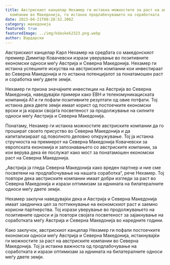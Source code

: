 ```yaml
---
title: Австрискиот канцелар Нехамер ги истакна можностите за раст на австриските
  компании во Македонија, го истакна продлабочувањето на соработката
date: 2023-04-21T00:28:52.206Z
category: македонија
featured: true
featuredImage: ../img/kdaskek2323.png.webp
author: Вардарски
---
```


Австрискиот канцелар Карл Нехамер на средбата со македонскиот премиер Димитар Ковачевски изрази уверување во позитивните економски односи меѓу Австрија и Северна Македонија. Нехамер ги истакна успешните искуства на австриските компании кои инвестираат во Северна Македонија и го истакна потенцијалот за понатамошен раст и соработка меѓу двете земји.

Нехамер ги призна значајните инвестиции на Австрија во Северна Македонија, наведувајќи примери како ЕВН и телекомуникациската компанија А1 и ги пофали позитивните резултати од овие потфати. Тој истакна дека двете земји имаат корист од постоечките економски врски и ја изрази својата посветеност за продолжување на силните односи меѓу Австрија и Северна Македонија.

Понатаму, Нехамер ги истакна можностите австриските компании да го прошират своето присуство во Северна Македонија и да капитализираат од поволното деловно опкружување. Тој ја истакна стручноста на премиерот на Северна Македонија Ковачевски за европската економија и запознавањето со австриските компании, за кои верува дека ќе послужат како мост за понатамошен економски раст на Северна Македонија.

„Австрија ја гледа Северна Македонија како вреден партнер и ние сме посветени на продлабочување на нашата соработка“, рече Нехамер. Тој повтори дека австриските компании имаат добри изгледи за раст во Северна Македонија и изрази оптимизам за иднината на билатералните односи меѓу двете земји.

Нехамер заклучи наведувајќи дека и Австрија и Северна Македонија имаат заедничка цел за поттикнување на економскиот раст и заемно корисни партнерства. Тој изрази уверување во продолжувањето на позитивните односи и ја повтори својата посветеност за зајакнување на соработката меѓу Австрија и Северна Македонија во наредните години.

Како заклучок, австрискиот канцелар Нехамер ги пофали постоечките економски односи меѓу Австрија и Северна Македонија, истакнувајќи ги можностите за раст на австриските компании во Северна Македонија. Тој ја истакна важноста од продлабочување на соработката и изрази оптимизам за иднината на билатералните односи меѓу двете земји.
